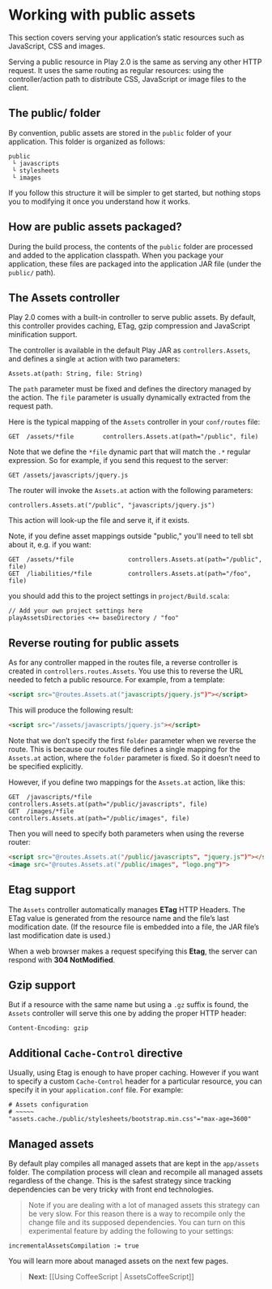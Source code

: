 # Working with public assets

This section covers serving your application’s static resources such as JavaScript, CSS and images.

Serving a public resource in Play 2.0 is the same as serving any other HTTP request. It uses the same routing as regular resources: using the controller/action path to distribute CSS, JavaScript or image files to the client.

## The public/ folder

By convention, public assets are stored in the `public` folder of your application. This folder is organized as follows:

```
public
 └ javascripts
 └ stylesheets
 └ images
```

If you follow this structure it will be simpler to get started, but nothing stops you to modifying it once you understand how it works.

## How are public assets packaged?

During the build process, the contents of the `public` folder are processed and added to the application classpath. When you package your application, these files are packaged into the application JAR file (under the `public/` path).

## The Assets controller

Play 2.0 comes with a built-in controller to serve public assets. By default, this controller provides caching, ETag, gzip compression and JavaScript minification support.

The controller is available in the default Play JAR as `controllers.Assets`, and defines a single `at` action with two parameters:

```
Assets.at(path: String, file: String)
```

The `path` parameter must be fixed and defines the directory managed by the action. The `file` parameter is usually dynamically extracted from the request path.

Here is the typical mapping of the `Assets` controller in your `conf/routes` file:

```
GET  /assets/*file        controllers.Assets.at(path="/public", file)
```

Note that we define the `*file` dynamic part that will match the `.*` regular expression. So for example, if you send this request to the server:

```
GET /assets/javascripts/jquery.js
```

The router will invoke the `Assets.at` action with the following parameters:

```
controllers.Assets.at("/public", "javascripts/jquery.js")
```

This action will look-up the file and serve it, if it exists.

Note, if you define asset mappings outside "public," you'll need to tell
sbt about it, e.g. if you want:

```
GET  /assets/*file               controllers.Assets.at(path="/public", file)
GET  /liabilities/*file          controllers.Assets.at(path="/foo", file)
```

you should add this to the project settings in `project/Build.scala`:

```
// Add your own project settings here
playAssetsDirectories <+= baseDirectory / "foo"
```

## Reverse routing for public assets

As for any controller mapped in the routes file, a reverse controller is created in `controllers.routes.Assets`. You use this to reverse the URL needed to fetch a public resource. For example, from a template:

```html
<script src="@routes.Assets.at("javascripts/jquery.js")"></script>
```

This will produce the following result:

```html
<script src="/assets/javascripts/jquery.js"></script>
```

Note that we don’t specify the first `folder` parameter when we reverse the route. This is because our routes file defines a single mapping for the `Assets.at` action, where the `folder` parameter is fixed. So it doesn’t need to be specified explicitly.

However, if you define two mappings for the `Assets.at` action, like this:

```
GET  /javascripts/*file        controllers.Assets.at(path="/public/javascripts", file)
GET  /images/*file             controllers.Assets.at(path="/public/images", file)
```

Then you will need to specify both parameters when using the reverse router:

```html
<script src="@routes.Assets.at("/public/javascripts", "jquery.js")"></script>
<image src="@routes.Assets.at("/public/images", "logo.png")">
```

## Etag support

The `Assets` controller automatically manages **ETag** HTTP Headers. The ETag value is generated from the resource name and the file’s last modification date. (If the resource file is embedded into a file, the JAR file’s last modification date is used.)

When a web browser makes a request specifying this **Etag**, the server can respond with **304 NotModified**.

## Gzip support

But if a resource with the same name but using a `.gz` suffix is found, the `Assets` controller will serve this one by adding the proper HTTP header:

```
Content-Encoding: gzip
```

## Additional `Cache-Control` directive

Usually, using Etag is enough to have proper caching. However if you want to specify a custom `Cache-Control` header for a particular resource, you can specify it in your `application.conf` file. For example:

```
# Assets configuration
# ~~~~~
"assets.cache./public/stylesheets/bootstrap.min.css"="max-age=3600"
```

## Managed assets

By default play compiles all managed assets that are kept in the ```app/assets``` folder. The compilation process will clean and recompile all managed assets regardless of the change. This is the safest strategy since tracking dependencies can be very tricky with front end technologies. 

>Note if you are dealing with a lot of managed assets this strategy can be very slow. For this reason there is a way to recompile only the change file and its supposed dependencies. You can turn on this experimental feature by adding the following to your settings:
```
incrementalAssetsCompilation := true
```

You will learn more about managed assets on the next few pages.


> **Next:** [[Using CoffeeScript | AssetsCoffeeScript]]